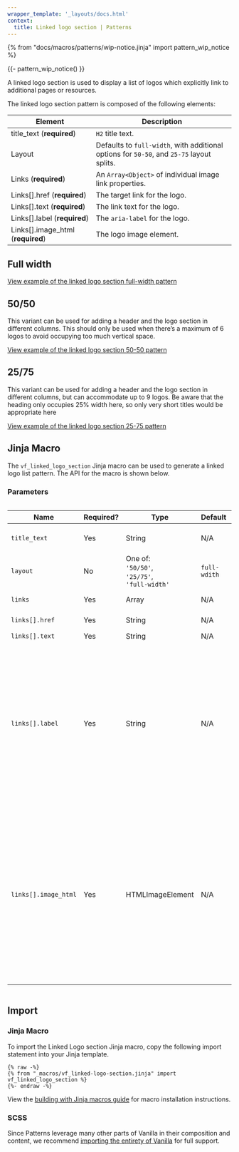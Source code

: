 ```yaml
---
wrapper_template: '_layouts/docs.html'
context:
  title: Linked logo section | Patterns
---
```


{% from "docs/macros/patterns/wip-notice.jinja" import pattern_wip_notice %}

{{- pattern_wip_notice() }}

A linked logo section is used to display a list of logos which explicitly link to additional pages or resources.

The linked logo section pattern is composed of the following elements:

| Element                           | Description                                                                               |
| --------------------------------- | ----------------------------------------------------------------------------------------- |
| title_text (**required**)         | `H2` title text.                                                                          |
| Layout                            | Defaults to `full-width`, with additional options for `50-50`, and `25-75` layout splits. |
| Links (**required**)              | An `Array<Object>` of individual image link properties.                                   |
| Links[].href (**required**)       | The target link for the logo.                                                             |
| Links[].text (**required**)       | The link text for the logo.                                                               |
| Links[].label (**required**)      | The `aria-label` for the logo.                                                            |
| Links[].image_html (**required**) | The logo image element.                                                                   |

## Full width

<div class="embedded-example"><a href="/docs/examples/patterns/linked-logo-section/default" class="js-example" data-lang="jinja">
View example of the linked logo section full-width pattern
</a></div>

## 50/50

This variant can be used for adding a header and the logo section in different columns. This should only be used when there’s a maximum of 6 logos to avoid occupying too much vertical space.

<div class="embedded-example"><a href="/docs/examples/patterns/linked-logo-section/50-50" class="js-example" data-lang="jinja">
View example of the linked logo section 50-50 pattern
</a></div>

## 25/75

This variant can be used for adding a header and the logo section in different columns, but can accommodate up to 9 logos. Be aware that the heading only occupies 25% width here, so only very short titles would be appropriate here

<div class="embedded-example"><a href="/docs/examples/patterns/linked-logo-section/25-75" class="js-example" data-lang="jinja">
View example of the linked logo section 25-75 pattern
</a></div>

## Jinja Macro

The `vf_linked_logo_section` Jinja macro can be used to generate a linked logo list pattern. The API for the macro is shown below.

### Parameters

<div style="overflow: auto;">
  <table>
    <thead>
      <tr>
        <th style="width: 220px;">Name</th>
        <th style="width: 160px;">Required?</th>
        <th style="width: 160px;">Type</th>
        <th style="width: 160px;">Default</th>
        <th style="width: 250px;">Description</th>
      </tr>
      <tbody>
        <tr>
          <td>
            <code>title_text</code>
          </td>
          <td>
            Yes
          </td>
          <td>
            String
          </td>
          <td>
            N/A
          </td>
          <td>
            The text to be displayed as the heading (<code>h2</code>).
          </td>
        </tr>
        <tr>
          <td>
            <code>layout</code>
          </td>
          <td>
            No
          </td>
          <td>
            One of:<br>
            <code>'50/50'</code>,<br>
            <code>'25/75'</code>,<br>
            <code>'full-width'</code>
          </td>
          <td>
            <code>full-wdith</code>
          </td>
          <td>
            The intended grid layout for the section.
          </td>
        </tr>
        <tr>
          <td>
            <code>links</code>
          </td>
          <td>
            Yes
          </td>
          <td>
            Array
          </td>
          <td>
            N/A
          </td>
          <td>
            Array of image links.
          </td>
        </tr>
        <tr>
          <td>
            <code>links[].href</code>
          </td>
          <td>
            Yes
          </td>
          <td>
            String
          </td>
          <td>
            N/A
          </td>
          <td>
            Target link for the image.
          </td>
        </tr>
        <tr>
          <td>
            <code>links[].text</code>
          </td>
          <td>
            Yes
          </td>
          <td>
            String
          </td>
          <td>
            N/A
          </td>
          <td>
            Logo link text.
          </td>
        </tr>
        <tr>
          <td>
            <code>links[].label</code>
          </td>
          <td>
            Yes
          </td>
          <td>
            String
          </td>
          <td>
            N/A
          </td>
          <td>
            <code>aria-label</code> for the logo link. This attribute is added to the wrapping `a` tag under the hood and it is this label that screenreaders will read. Additional alt text added to the image element will be ignored by assistive techology and as such can be set to null.   
          </td>
        </tr>
        <tr>
          <td>
            <code>links[].image_html</code>
          </td>
          <td>
            Yes
          </td>
          <td>
            HTMLImageElement
          </td>
          <td>
            N/A
          </td>
          <td>
            Logo image element. This can be defined using raw HTML or using the <a href="https://github.com/canonical/canonicalwebteam.image-template/">Canonical image-template module</a>. Regardless of how this is initialized, it will need to include the <code>p-image-container__image</code> to comply with the <a href="/docs/patterns/images#highlighted-image">Highlighted image pattern</a> which wraps each link item under the hood. 
          </td>
        </tr>
      </tbody>
    </thead>
  </table>
</div>

## Import

### Jinja Macro

To import the Linked Logo section Jinja macro, copy the following import statement into your
Jinja template.

```jinja
{% raw -%}
{% from "_macros/vf_linked-logo-section.jinja" import vf_linked_logo_section %}
{%- endraw -%}
```

View the [building with Jinja macros guide](/docs/building-vanilla#jinja-macros)
for macro installation instructions.

### SCSS

Since Patterns leverage many other parts of Vanilla in their composition and content, we
recommend [importing the entirety of Vanilla](/docs#install) for full support.
